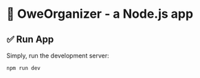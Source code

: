 # 🚀 OweOrganizer - a Node.js app

## ✅ Run App
Simply, run the development server:

```bash
npm run dev
```
